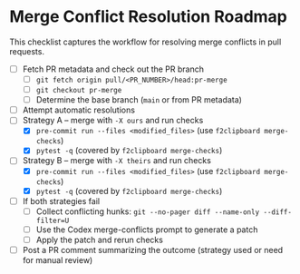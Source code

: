 # Merge Conflict Resolution Roadmap

This checklist captures the workflow for resolving merge conflicts in pull requests.

- [ ] Fetch PR metadata and check out the PR branch
  - [ ] `git fetch origin pull/<PR_NUMBER>/head:pr-merge`
  - [ ] `git checkout pr-merge`
  - [ ] Determine the base branch (`main` or from PR metadata)
- [ ] Attempt automatic resolutions
- [ ] Strategy A – merge with `-X ours` and run checks
  - [x] `pre-commit run --files <modified_files>` (use `f2clipboard merge-checks`)
  - [x] `pytest -q` (covered by `f2clipboard merge-checks`)
- [ ] Strategy B – merge with `-X theirs` and run checks
  - [x] `pre-commit run --files <modified_files>` (use `f2clipboard merge-checks`)
  - [x] `pytest -q` (covered by `f2clipboard merge-checks`)
- [ ] If both strategies fail
  - [ ] Collect conflicting hunks: `git --no-pager diff --name-only --diff-filter=U`
  - [ ] Use the Codex merge-conflicts prompt to generate a patch
  - [ ] Apply the patch and rerun checks
- [ ] Post a PR comment summarizing the outcome (strategy used or need for manual review)

